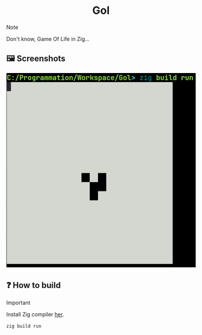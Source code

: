 <h1 align="center">
	Gol
</h1>

> [!NOTE]
> Don't know, Game Of Life in Zig...

## 🖼️ Screenshots
![](screenshots/screenshot1.png)

## ❓ How to build
> [!IMPORTANT]
> Install Zig compiler [her](https://ziglang.org/download/).

~~~shell
zig build run
~~~